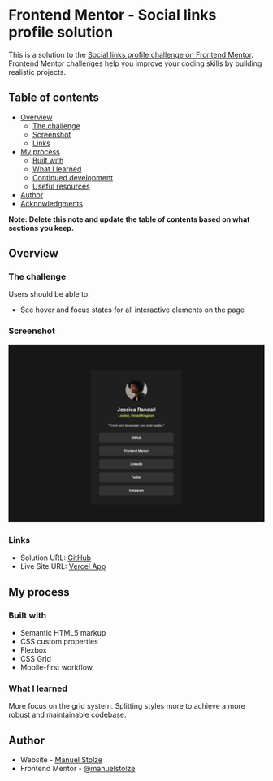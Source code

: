 # Frontend Mentor - Social links profile solution

This is a solution to the [Social links profile challenge on Frontend Mentor](https://www.frontendmentor.io/challenges/social-links-profile-UG32l9m6dQ). Frontend Mentor challenges help you improve your coding skills by building realistic projects. 

## Table of contents

- [Overview](#overview)
  - [The challenge](#the-challenge)
  - [Screenshot](#screenshot)
  - [Links](#links)
- [My process](#my-process)
  - [Built with](#built-with)
  - [What I learned](#what-i-learned)
  - [Continued development](#continued-development)
  - [Useful resources](#useful-resources)
- [Author](#author)
- [Acknowledgments](#acknowledgments)

**Note: Delete this note and update the table of contents based on what sections you keep.**

## Overview

### The challenge

Users should be able to:

- See hover and focus states for all interactive elements on the page

### Screenshot

![](./docs/img/preview.png)

### Links

- Solution URL: [GitHub](https://github.com/manuelstolze/blog-preview-card)
- Live Site URL: [Vercel App](https://social-links-profile-two-blue.vercel.app/)

## My process

### Built with

- Semantic HTML5 markup
- CSS custom properties
- Flexbox
- CSS Grid
- Mobile-first workflow

### What I learned

More focus on the grid system. Splitting styles more to achieve a more robust and maintainable codebase.

## Author

- Website - [Manuel Stolze](https://github.com/manuelstolze)
- Frontend Mentor - [@manuelstolze](https://www.frontendmentor.io/profile/manuelstolze)